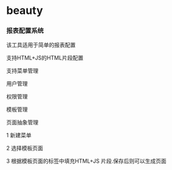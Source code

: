 # beauty

### 报表配置系统

该工具适用于简单的报表配置

支持HTML+JS的HTML片段配置

支持菜单管理

用户管理

权限管理

模板管理

页面抽象管理

1 新建菜单

2 选择模板页面

3 根据模板页面的标签中填充HTML+JS 片段.保存后则可以生成页面


